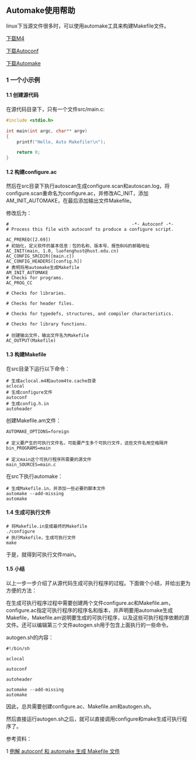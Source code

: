 ## Automake使用帮助

linux下当源文件很多时，可以使用automake工具来构建Makefile文件。

[下载M4](http://ftp.gnu.org/gnu/m4/)

[下载Autoconf](https://ftp.gnu.org/gnu/autoconf/)

[下载Automake](http://ftp.gnu.org/gnu/automake/)

### 1 一个小示例

#### 1.1 创建源代码

在源代码目录下，只有一个文件src/main.c:

``` C
#include <stdio.h>

int main(int argc, char** argv)
{
	printf("Hello, Auto Makefile!\n");

	return 0;
}
```

#### 1.2 构建configure.ac

然后在src目录下执行autoscan生成configure.scan和autoscan.log，将configure.scan重命名为configure.ac，并修改AC_INIT，添加AM_INIT_AUTOMAKE，在最后添加输出文件Makefile。

修改后为：
```
#                                               -*- Autoconf -*-
# Process this file with autoconf to produce a configure script.

AC_PREREQ([2.69])
# 初始化，定义软件的基本信息：包的名称、版本号、报告BUG的邮箱地址
AC_INIT(main, 1.0, luofenghust@hust.edu.cn)
AC_CONFIG_SRCDIR([main.c])
AC_CONFIG_HEADERS([config.h])
# 表明将用automake生成Makefile
AM_INIT_AUTOMAKE
# Checks for programs.
AC_PROG_CC

# Checks for libraries.

# Checks for header files.

# Checks for typedefs, structures, and compiler characteristics.

# Checks for library functions.

# 创建输出文件，输出文件名为Makefile
AC_OUTPUT(Makefile)
```

#### 1.3 构建Makefile

在src目录下运行以下命令：

```
# 生成aclocal.m4和autom4te.cache目录
aclocal
# 生成configure文件
autoconf
# 生成config.h.in
autoheader
```

创建Makefile.am文件：

```
AUTOMAKE_OPTIONS=foreign

# 定义要产生的可执行文件名，可能要产生多个可执行文件，这些文件名用空格隔开
bin_PROGRAMS=main

# 定义main这个可执行程序所需要的源文件
main_SOURCES=main.c
```

在src下执行automake：

```
# 生成Makefile.in，并添加一些必要的脚本文件
automake --add-missing
automake
```

#### 1.4 生成可执行文件

```
# 将Makefile.in变成最终的Makefile
./configure
# 执行Makefile，生成可执行文件
make
```

于是，就得到可执行文件main。

#### 1.5 小结

以上一步一步介绍了从源代码生成可执行程序的过程。下面做个小结，并给出更为方便的方法：

在生成可执行程序过程中需要创建两个文件configure.ac和Makefile.am，configure.ac指定可执行程序的程序名和版本，并声明要用automake生成Makefile，Makefile.am说明要生成的可执行程序，以及这些可执行程序依赖的源文件。还可以编辑第三个文件autogen.sh用于包含上面执行的一些命令。

autogen.sh的内容：

``` shell
#!/bin/sh

aclocal

autoconf

autoheader

automake --add-missing
automake
```

因此，总共需要创建configure.ac、Makefile.am和autogen.sh。

然后直接运行autogen.sh之后，就可以直接调用configure和make生成可执行程序了。

参考资料：

1 [例解 autoconf 和 automake 生成 Makefile 文件](http://www.ibm.com/developerworks/cn/linux/l-makefile/)
